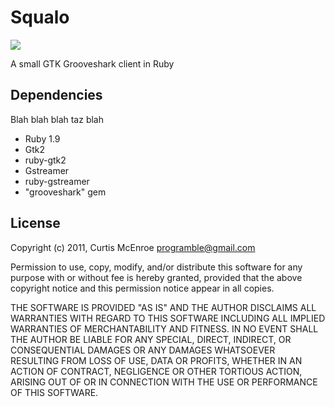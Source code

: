 # Squalo

![](http://stillmaintained.com/programble/squalo.png)

A small GTK Grooveshark client in Ruby

## Dependencies

Blah blah blah taz blah

 * Ruby 1.9
 * Gtk2
 * ruby-gtk2
 * Gstreamer
 * ruby-gstreamer
 * "grooveshark" gem

## License

Copyright (c) 2011, Curtis McEnroe <programble@gmail.com>

Permission to use, copy, modify, and/or distribute this software for any
purpose with or without fee is hereby granted, provided that the above
copyright notice and this permission notice appear in all copies.

THE SOFTWARE IS PROVIDED "AS IS" AND THE AUTHOR DISCLAIMS ALL WARRANTIES
WITH REGARD TO THIS SOFTWARE INCLUDING ALL IMPLIED WARRANTIES OF
MERCHANTABILITY AND FITNESS. IN NO EVENT SHALL THE AUTHOR BE LIABLE FOR
ANY SPECIAL, DIRECT, INDIRECT, OR CONSEQUENTIAL DAMAGES OR ANY DAMAGES
WHATSOEVER RESULTING FROM LOSS OF USE, DATA OR PROFITS, WHETHER IN AN
ACTION OF CONTRACT, NEGLIGENCE OR OTHER TORTIOUS ACTION, ARISING OUT OF
OR IN CONNECTION WITH THE USE OR PERFORMANCE OF THIS SOFTWARE.

